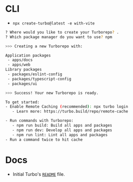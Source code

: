 # CLI 

- `npx create-turbo@latest -e with-vite`
  
```bash
? Where would you like to create your Turborepo? .
? Which package manager do you want to use? npm

>>> Creating a new Turborepo with:

Application packages
 - apps/docs
 - apps/web
Library packages
 - packages/eslint-config
 - packages/typescript-config
 - packages/ui

>>> Success! Your new Turborepo is ready.

To get started:
- Enable Remote Caching (recommended): npx turbo login
   - Learn more: https://turbo.build/repo/remote-cache

- Run commands with Turborepo:
   - npm run build: Build all apps and packages
   - npm run dev: Develop all apps and packages
   - npm run lint: Lint all apps and packages
- Run a command twice to hit cache
```

# Docs 

- Initial Turbo's [`README`](initial-readme.md) file.